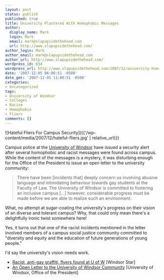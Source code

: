 ```yaml
---
layout: post
status: publish
published: true
title: University Plastered With Homophobic Messages
author:
  display_name: Mark
  login: Mark
  email: mark@slapupsidethehead.com
  url: http://www.slapupsidethehead.com/
author_login: Mark
author_email: mark@slapupsidethehead.com
author_url: http://www.slapupsidethehead.com/
wordpress_id: 634
wordpress_url: http://www.slapupsidethehead.com/2007/12/university-homophobic-messages/
date: '2007-12-05 06:00:51 -0500'
date_gmt: '2007-12-05 11:00:51 -0500'
categories:
- Uncategorized
tags:
- University of Windsor
- Colleges
- Racism
- Homophobia
- Fliers
comments: []
---
```

![Hateful Fliers For Campus Security]({{'/wp-content/media/2007/12/hateful-fliers.jpg' | relative_url}})

Campus police at the [University of Windsor](http://www.uwindsor.ca/ "That's Windsor Ontario, not Windsor Castle") have issued a security alert after several homophobic and racist messages were found across campus. While the content of the messages is a mystery, it was disturbing enough for the Office of the President to issue an open letter to the university community:

> There have been [incidents that] deeply concern us involving abusive language and intimidating behaviour towards gay students at the Faculty of Law. The University of Windsor is committed to fostering an inclusive campus [...] however, considerable progress must be made before we are able to realize such an environment.

What, no attempt at sugar-coating the university's progress on their vision of an diverse and tolerant campus? Why, that could only mean there's a delightfully ironic twist somewhere here!

Yes, it turns out that one of the racist incidents mentioned in the letter involved members of a campus social justice community committed to "diversity and equity and the education of future generations of young people."

I'd say the university's vision needs work.

- [Racist, anti-gay graffiti, flyers found at U of W](http://www.canada.com/windsorstar/story.html?id=f339bdd9-0013-4cdf-ac8e-62ce6eebd03c&k=23832) [Windsor Star]
- [An Open Letter to the University of Windsor Community](http://www.uwindsor.ca/units/president/Pres.nsf/inToc/0DCA876584744440852573A000691D67?OpenDocument) [University of Windsor, Office of the President]
